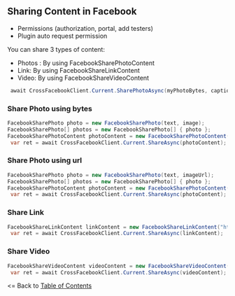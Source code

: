 ## Sharing Content  in Facebook

* Permissions (authorization, portal, add testers)
* Plugin auto request permission

You can share 3 types of content:

* Photos : By using FacebookSharePhotoContent
* Link: By using FacebookShareLinkContent
* Video: By using FacebookShareVideoContent

```cs
 await CrossFacebookClient.Current.SharePhotoAsync(myPhotoBytes, captionText);
```
### Share Photo using bytes
```cs
FacebookSharePhoto photo = new FacebookSharePhoto(text, image);
FacebookSharePhoto[] photos = new FacebookSharePhoto[] { photo };                    
FacebookSharePhotoContent photoContent = new FacebookSharePhotoContent(photos);
 var ret = await CrossFacebookClient.Current.ShareAsync(photoContent);
```

### Share Photo using url
```cs
FacebookSharePhoto photo = new FacebookSharePhoto(text, imageUrl);
FacebookSharePhoto[] photos = new FacebookSharePhoto[] { photo };                    
FacebookSharePhotoContent photoContent = new FacebookSharePhotoContent(photos);
 var ret = await CrossFacebookClient.Current.ShareAsync(photoContent);
```


### Share Link
```cs               
FacebookShareLinkContent linkContent = new FacebookShareLinkContent("http://www.crossgeeks.com");
 var ret = await CrossFacebookClient.Current.ShareAsync(linkContent);
```

### Share Video
```cs               
FacebookShareVideoContent videoContent = new FacebookShareVideoContent(filePath);
 var ret = await CrossFacebookClient.Current.ShareAsync(videoContent);
```

<= Back to [Table of Contents](../README.md)
